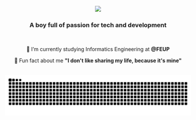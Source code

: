 
<p align="center"><img src="https://readme-typing-svg.herokuapp.com?font=Arial&duration=2000&pause=1000&color=000000&background=FFFFFF&center=true&vCenter=true&random=false&width=600&height=150&lines=I'm+Ricardo+Yang+%F0%9F%91%8B;Welcome+to+my+Github;Let's+make+it+epic!+%F0%9F%8C%8A"></p>

<h3 align="center">A boy full of passion for tech and development</h3>

<br/>

<div align="center">
    
  🔭 I’m currently studying Informatics Engineering at **@FEUP**
  
  🌱 Fun fact about me **"I don't like sharing my life, because it's mine"**

</div>

<br/>

<div align="center">
    <picture>
      <source
        media="(prefers-color-scheme: dark)"
        srcset="https://raw.githubusercontent.com/ricardoyang00/ricardoyang00/output/github-contribution-grid-snake-dark.svg"
      />
      <source
        media="(prefers-color-scheme: light)"
        srcset="https://raw.githubusercontent.com/ricardoyang00/ricardoyang00/output/github-contribution-grid-snake.svg"
      />
      <img
        alt="github contribution grid snake animation"
        src="https://raw.githubusercontent.com/ricardoyang00/ricardoyang00/output/github-contribution-grid-snake.svg"
      />
    </picture>
</div>



